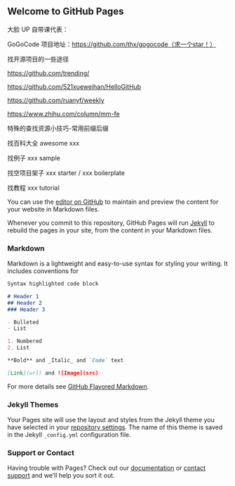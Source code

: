 ## Welcome to GitHub Pages

大脸 UP 自带课代表：

GoGoCode 项目地址：https://github.com/thx/gogocode（求一个star！）

找开源项目的一些途径

https://github.com/trending/

https://github.com/521xueweihan/HelloGitHub

https://github.com/ruanyf/weekly

https://www.zhihu.com/column/mm-fe

特殊的查找资源小技巧-常用前缀后缀 

找百科大全 awesome xxx

找例子 xxx sample

找空项目架子 xxx starter / xxx boilerplate 

找教程  xxx tutorial

You can use the [editor on GitHub](https://github.com/MikuOhashii/toolsTips/edit/gh-pages/index.md) to maintain and preview the content for your website in Markdown files.

Whenever you commit to this repository, GitHub Pages will run [Jekyll](https://jekyllrb.com/) to rebuild the pages in your site, from the content in your Markdown files.

### Markdown

Markdown is a lightweight and easy-to-use syntax for styling your writing. It includes conventions for

```markdown
Syntax highlighted code block

# Header 1
## Header 2
### Header 3

- Bulleted
- List

1. Numbered
2. List

**Bold** and _Italic_ and `Code` text

[Link](url) and ![Image](src)
```

For more details see [GitHub Flavored Markdown](https://guides.github.com/features/mastering-markdown/).

### Jekyll Themes

Your Pages site will use the layout and styles from the Jekyll theme you have selected in your [repository settings](https://github.com/MikuOhashii/toolsTips/settings/pages). The name of this theme is saved in the Jekyll `_config.yml` configuration file.

### Support or Contact

Having trouble with Pages? Check out our [documentation](https://docs.github.com/categories/github-pages-basics/) or [contact support](https://support.github.com/contact) and we’ll help you sort it out.
